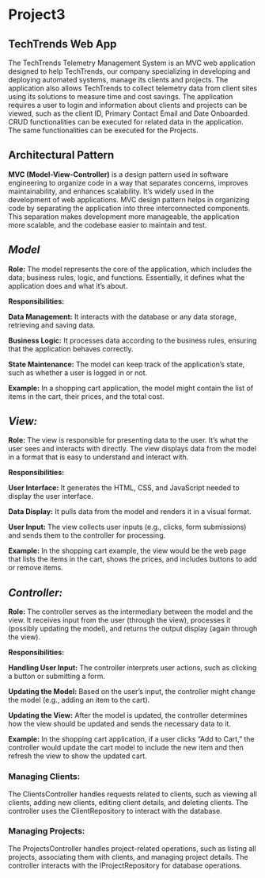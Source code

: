 # Project3
## TechTrends Web App
The TechTrends Telemetry Management System is an MVC web application designed to help TechTrends, our company specializing in developing and deploying automated systems, manage its clients and projects. The application also allows TechTrends to collect telemetry data from client sites using its solutions to measure time and cost savings. The application requires a user to login and information about clients and projects can be viewed, such as the client ID, Primary Contact Email and Date Onboarded. CRUD functionalities can be executed for related data in the application. The same functionalities can be executed for the Projects.

## Architectural Pattern
**MVC (Model-View-Controller)** is a design pattern used in software engineering to organize code in a way that separates concerns, improves maintainability, and enhances scalability. It’s widely used in the development of web applications. MVC design pattern helps in organizing code by separating the application into three interconnected components. This separation makes development more manageable, the application more scalable, and the codebase easier to maintain and test. 

## **_Model_**
**Role:** The model represents the core of the application, which includes the data, business rules, logic, and functions. Essentially, it defines what the application does and what it’s about.

**Responsibilities:**

**Data Management:** It interacts with the database or any data storage, retrieving and saving data.

**Business Logic:** It processes data according to the business rules, ensuring that the application behaves correctly.

**State Maintenance:** The model can keep track of the application’s state, such as whether a user is logged in or not.

**Example:** In a shopping cart application, the model might contain the list of items in the cart, their prices, and the total cost.

## **_View:_**

**Role:** The view is responsible for presenting data to the user. It’s what the user sees and interacts with directly. The view displays data from the model in a format that is easy to understand and interact with.

**Responsibilities:**

**User Interface:** It generates the HTML, CSS, and JavaScript needed to display the user interface.

**Data Display:** It pulls data from the model and renders it in a visual format.

**User Input:** The view collects user inputs (e.g., clicks, form submissions) and sends them to the controller for processing.

**Example:** In the shopping cart example, the view would be the web page that lists the items in the cart, shows the prices, and includes buttons to add or remove items.

## **_Controller:_**

**Role:** The controller serves as the intermediary between the model and the view. It receives input from the user (through the view), processes it (possibly updating the model), and returns the output display (again through the view).

**Responsibilities:**

**Handling User Input:** The controller interprets user actions, such as clicking a button or submitting a form.

**Updating the Model:** Based on the user’s input, the controller might change the model (e.g., adding an item to the cart).

**Updating the View:** After the model is updated, the controller determines how the view should be updated and sends the necessary data to it.

**Example:** In the shopping cart application, if a user clicks “Add to Cart,” the controller would update the cart model to include the new item and then refresh the view to show the updated cart.

### Managing Clients:
The ClientsController handles requests related to clients, such as viewing all clients, adding new clients, editing client details, and deleting clients. The controller uses the ClientRepository to interact with the database.

### Managing Projects:
The ProjectsController handles project-related operations, such as listing all projects, associating them with clients, and managing project details. The controller interacts with the IProjectRepository for database operations.

